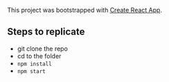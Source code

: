 This project was bootstrapped with [Create React App](https://github.com/facebookincubator/create-react-app).



## Steps to replicate
- git clone the repo
- cd to the folder
- ```npm install```
- ```npm start```